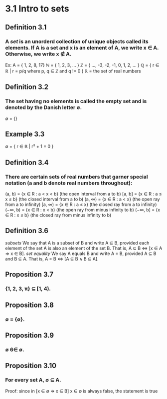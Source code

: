 # 3.1 Intro to sets

## Definition 3.1
### A _set_ is an unorderd collection of unique objects called its elements. If A is a set and x is an element of A, we write x ∈ A. Otherwise, we write x ∉ A.
Ex:
A = { 1, 2, 8, 17}
ℕ = { 1, 2, 3, ... }
ℤ = { ..., -3, -2, -1, 0, 1, 2, ... }
ℚ = { r ∈ ℝ | r = p/q where p, q ∈ ℤ and q != 0 }
ℝ = the set of real numbers

## Definition 3.2
### The set having no elements is called the empty set and is denoted by the Danish letter ∅.
∅ = {}

## Example 3.3
∅ = { r ∈ ℝ | r² + 1 = 0 }

## Definition 3.4
### There are certain sets of real numbers that garner special notation (a and b denote real numbers throughout):
(a, b) = {x ∈ R : a < x < b}
 (the open interval from a to b)
[a, b] = {x ∈ R : a ≤ x ≤ b}
 (the closed interval from a to b)
(a, ∞) = {x ∈ R : a < x}
 (the open ray from a to infinity)
[a, ∞) = {x ∈ R : a ≤ x}
 (the closed ray from a to infinity)
(−∞, b) = {x ∈ R : x < b}
 (the open ray from minus infinity to b)
(−∞, b] = {x ∈ R : x ≤ b}
 (the closed ray from minus infinity to b)

## Definition 3.6
_subsets_
We say that A is a subset of B and write A ⊆ B,
provided each element of the set A is also an element of the set B.
That is, A ⊆ B ⇔ [x ∈ A ⇒ x ∈ B].
_set equality_
We say A equals B and write A = B,
provided A ⊆ B and B ⊆ A.
That is, A = B ⇔ [A ⊆ B ∧ B ⊆ A].

## Proposition 3.7
### {1, 2, 3, π} ⊆ [1, 4).

## Proposition 3.8
### ∅ = {∅}.

## Proposition 3.9
### ∅ 6∈ ∅.

## Proposition 3.10
### For every set A, ∅ ⊆ A.
Proof:
since in [x ∈ ∅ ⇒ x ∈ B] x ∈ ∅ is always false, the statement is true

